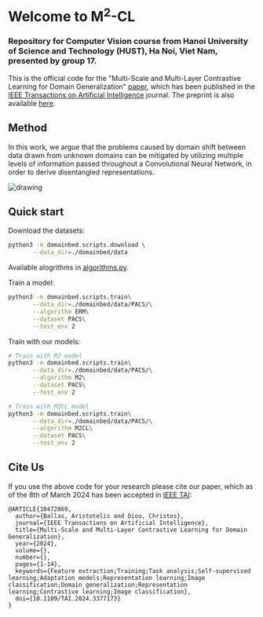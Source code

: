 # Welcome to M<sup>2</sup>-CL

### Repository for Computer Vision course from Hanoi University of Science and Technology (HUST), Ha Noi, Viet Nam, presented by group 17.

This is the official code for the "Multi-Scale and Multi-Layer 
Contrastive Learning for Domain Generalization" [paper](https://ieeexplore.ieee.org/document/10472869), 
which has been published in the [IEEE Transactions on 
Artificial Intelligence](https://ieeexplore.ieee.org/xpl/RecentIssue.jsp?punumber=9078688) journal.
The preprint is also available [here](https://arxiv.org/abs/2308.14418).

## Method
 In this work, we argue that the problems caused by
domain shift between data drawn from unknown domains can be mitigated
by utilizing multiple levels of information passed throughout a
Convolutional Neural Network, in order to derive disentangled
representations.

<img src="assets/m2cl_arch.png" alt="drawing"/>


## Quick start

Download the datasets:

```sh
python3 -m domainbed.scripts.download \
       --data_dir=./domainbed/data
```

Available alogrithms in [algorithms.py](./domainbed/algorithms.py). 

Train a model:

```sh
python3 -m domainbed.scripts.train\
       --data_dir=./domainbed/data/PACS/\
       --algorithm ERM\
       --dataset PACS\
       --test_env 2
```

Train with our models:

```sh 
# Train with M2 model 
python3 -m domainbed.scripts.train\
       --data_dir=./domainbed/data/PACS/\
       --algorithm M2\
       --dataset PACS\
       --test_env 2

# Train with M2CL model 
python3 -m domainbed.scripts.train\
       --data_dir=./domainbed/data/PACS/\
       --algorithm M2CL\
       --dataset PACS\
       --test_env 2
```


## Cite Us
If you use the above code for your research please cite our paper, which as of the 8th of March 2024 has been accepted in [IEEE TAI](https://ieeexplore.ieee.org/xpl/RecentIssue.jsp?punumber=9078688):
```citation
@ARTICLE{10472869,
  author={Ballas, Aristotelis and Diou, Christos},
  journal={IEEE Transactions on Artificial Intelligence}, 
  title={Multi-Scale and Multi-Layer Contrastive Learning for Domain Generalization}, 
  year={2024},
  volume={},
  number={},
  pages={1-14},
  keywords={Feature extraction;Training;Task analysis;Self-supervised learning;Adaptation models;Representation learning;Image classification;Domain generalization;Representation learning;Contrastive learning;Image classification},
  doi={10.1109/TAI.2024.3377173}
}
```

